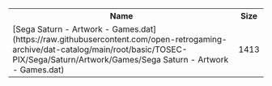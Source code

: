 <table>
<tr><th>Name</th><th>Size</th></tr>
<tr><td>
[Sega Saturn - Artwork - Games.dat](https://raw.githubusercontent.com/open-retrogaming-archive/dat-catalog/main/root/basic/TOSEC-PIX/Sega/Saturn/Artwork/Games/Sega Saturn - Artwork - Games.dat)
</td><td>1413</td></tr>
</table>
